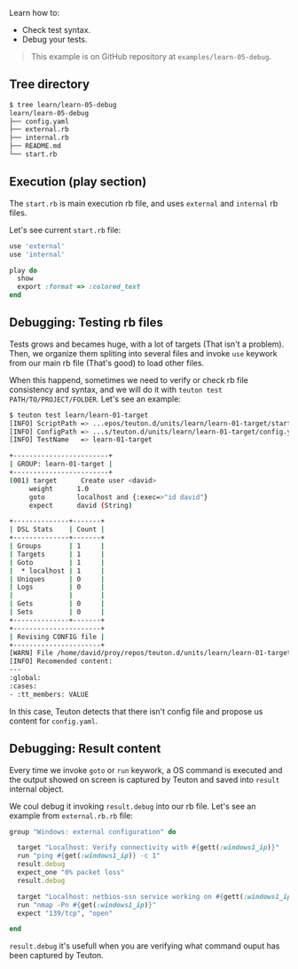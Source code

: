
Learn how to:
* Check test syntax.
* Debug your tests.

> This example is on GitHub repository at `examples/learn-05-debug`.

## Tree directory

```bash
$ tree learn/learn-05-debug
learn/learn-05-debug
├── config.yaml
├── external.rb
├── internal.rb
├── README.md
└── start.rb
```

## Execution (play section)

The `start.rb`  is main execution rb file, and uses `external` and `internal` rb files.

Let's see current `start.rb` file:

```ruby
use 'external'
use 'internal'

play do
  show
  export :format => :colored_text
end
```

## Debugging: Testing rb files

Tests grows and becames huge, with a lot of targets (That isn't a problem). Then, we organize them spliting into several files and invoke `use` keywork from our main rb file (That's good) to load other files.

When this happend, sometimes we need to verify or check rb file consistency and syntax, and we will do it with `teuton test PATH/TO/PROJECT/FOLDER`. Let's see an example:

```bash
$ teuton test learn/learn-01-target
[INFO] ScriptPath => ...epos/teuton.d/units/learn/learn-01-target/start.rb
[INFO] ConfigPath => ...s/teuton.d/units/learn/learn-01-target/config.yaml
[INFO] TestName   => learn-01-target

+------------------------+
| GROUP: learn-01-target |
+------------------------+
(001) target      Create user <david>
     weight      1.0
     goto        localhost and {:exec=>"id david"}
     expect      david (String)

+--------------+-------+
| DSL Stats    | Count |
+--------------+-------+
| Groups       | 1     |
| Targets      | 1     |
| Goto         | 1     |
|  * localhost | 1     |
| Uniques      | 0     |
| Logs         | 0     |
|              |       |
| Gets         | 0     |
| Sets         | 0     |
+--------------+-------+
+----------------------+
| Revising CONFIG file |
+----------------------+
[WARN] File /home/david/proy/repos/teuton.d/units/learn/learn-01-target/config.yaml not found!
[INFO] Recomended content:
---
:global:
:cases:
- :tt_members: VALUE
```

In this case, Teuton detects that there isn't config file and propose us content for `config.yaml`.

## Debugging: Result content

Every time we invoke `goto` or `run` keywork, a OS command is executed and the output showed on screen is captured by Teuton and saved into `result` internal object.

We coul debug it invoking `result.debug` into our rb file. Let's see an example from `external.rb.rb` file:

```ruby
group "Windows: external configuration" do

  target "Localhost: Verify connectivity with #{gett(:windows1_ip)}"
  run "ping #{get(:windows1_ip)} -c 1"
  result.debug
  expect_one "0% packet loss"
  result.debug

  target "Localhost: netbios-ssn service working on #{gett(:windows1_ip)}"
  run "nmap -Pn #{get(:windows1_ip)}"
  expect "139/tcp", "open"

end
```

`result.debug` it's usefull when you are verifying what command ouput has been captured by Teuton.
